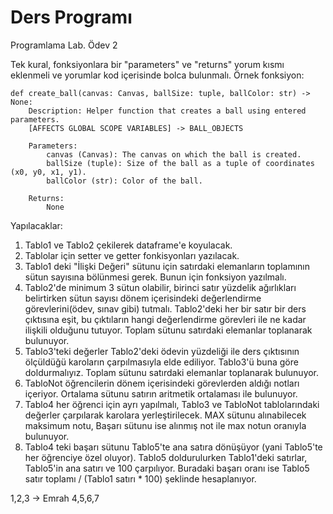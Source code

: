 # Ders Programı
 Programlama Lab. Ödev 2

Tek kural, fonksiyonlara bir "parameters" ve "returns" yorum kısmı eklenmeli ve yorumlar kod içerisinde bolca bulunmalı. Örnek fonksiyon:

    def create_ball(canvas: Canvas, ballSize: tuple, ballColor: str) -> None:
        Description: Helper function that creates a ball using entered parameters.
        [AFFECTS GLOBAL SCOPE VARIABLES] -> BALL_OBJECTS

        Parameters:
            canvas (Canvas): The canvas on which the ball is created.
            ballSize (tuple): Size of the ball as a tuple of coordinates (x0, y0, x1, y1).
            ballColor (str): Color of the ball.

        Returns:
            None

Yapılacaklar:
1) Tablo1 ve Tablo2 çekilerek dataframe'e koyulacak. 
2) Tablolar için setter ve getter fonkisyonları yazılacak.
3) Tablo1 deki "İlişki Değeri" sütunu için satırdaki elemanların toplamının sütun sayısına bölünmesi gerek. Bunun için fonksiyon yazılmalı.
4) Tablo2'de minimum 3 sütun olabilir, birinci satır yüzdelik ağırlıkları belirtirken sütun sayısı dönem içerisindeki değerlendirme görevlerini(ödev, sınav gibi) tutmalı. Tablo2'deki her bir satır bir ders çıktısına eşit, bu çıktıların hangi değerlendirme görevleri ile ne kadar ilişkili olduğunu tutuyor. Toplam sütunu satırdaki elemanlar toplanarak bulunuyor.
5) Tablo3'teki değerler Tablo2'deki ödevin yüzdeliği ile ders çıktısının ölçüldüğü karoların çarpılmasıyla elde ediliyor. Tablo3'ü buna göre doldurmalıyız. Toplam sütunu satırdaki elemanlar toplanarak bulunuyor.
6) TabloNot öğrencilerin dönem içerisindeki görevlerden aldığı notları içeriyor. Ortalama sütunu satırın aritmetik ortalaması ile bulunuyor.
7) Tablo4 her öğrenci için ayrı yapılmalı, Tablo3 ve TabloNot tablolarındaki değerler çarpılarak karolara yerleştirilecek. MAX sütunu alınabilecek maksimum notu, Başarı sütunu ise alınmış not ile max notun oranıyla bulunuyor.
8) Tablo4 teki başarı sütunu Tablo5'te ana satıra dönüşüyor (yani Tablo5'te her öğrenciye özel oluyor). Tablo5 doldurulurken Tablo1'deki satırlar, Tablo5'in ana satırı ve 100 çarpılıyor. Buradaki başarı oranı ise Tablo5 satır toplamı / (Tablo1 satırı * 100) şeklinde hesaplanıyor.

1,2,3 -> Emrah
4,5,6,7
